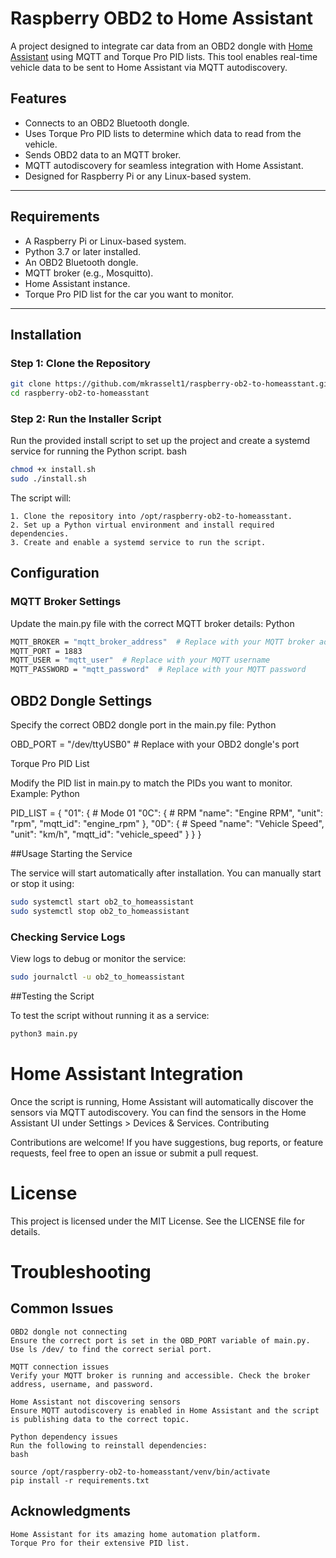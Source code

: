 # Raspberry OBD2 to Home Assistant

A project designed to integrate car data from an OBD2 dongle with [Home Assistant](https://www.home-assistant.io/) using MQTT and Torque Pro PID lists. This tool enables real-time vehicle data to be sent to Home Assistant via MQTT autodiscovery.

## Features

- Connects to an OBD2 Bluetooth dongle.
- Uses Torque Pro PID lists to determine which data to read from the vehicle.
- Sends OBD2 data to an MQTT broker.
- MQTT autodiscovery for seamless integration with Home Assistant.
- Designed for Raspberry Pi or any Linux-based system.

---

## Requirements

- A Raspberry Pi or Linux-based system.
- Python 3.7 or later installed.
- An OBD2 Bluetooth dongle.
- MQTT broker (e.g., Mosquitto).
- Home Assistant instance.
- Torque Pro PID list for the car you want to monitor.

---

## Installation

### Step 1: Clone the Repository

```bash
git clone https://github.com/mkrasselt1/raspberry-ob2-to-homeasstant.git
cd raspberry-ob2-to-homeasstant
```

### Step 2: Run the Installer Script

Run the provided install script to set up the project and create a systemd service for running the Python script.
bash

```bash
chmod +x install.sh
sudo ./install.sh
```

The script will:

    1. Clone the repository into /opt/raspberry-ob2-to-homeasstant.
    2. Set up a Python virtual environment and install required dependencies.
    3. Create and enable a systemd service to run the script.

## Configuration
### MQTT Broker Settings

Update the main.py file with the correct MQTT broker details:
Python

```bash
MQTT_BROKER = "mqtt_broker_address"  # Replace with your MQTT broker address
MQTT_PORT = 1883
MQTT_USER = "mqtt_user"  # Replace with your MQTT username
MQTT_PASSWORD = "mqtt_password"  # Replace with your MQTT password
```

## OBD2 Dongle Settings

Specify the correct OBD2 dongle port in the main.py file:
Python

OBD_PORT = "/dev/ttyUSB0"  # Replace with your OBD2 dongle's port

Torque Pro PID List

Modify the PID list in main.py to match the PIDs you want to monitor. Example:
Python

PID_LIST = {
    "01": {  # Mode 01
        "0C": {  # RPM
            "name": "Engine RPM",
            "unit": "rpm",
            "mqtt_id": "engine_rpm"
        },
        "0D": {  # Speed
            "name": "Vehicle Speed",
            "unit": "km/h",
            "mqtt_id": "vehicle_speed"
        }
    }
}

##Usage
Starting the Service

The service will start automatically after installation. You can manually start or stop it using:

```bash
sudo systemctl start ob2_to_homeassistant
sudo systemctl stop ob2_to_homeassistant
```

### Checking Service Logs

View logs to debug or monitor the service:

```bash
sudo journalctl -u ob2_to_homeassistant
```

##Testing the Script

To test the script without running it as a service:

```bash
python3 main.py
```

# Home Assistant Integration

Once the script is running, Home Assistant will automatically discover the sensors via MQTT autodiscovery. You can find the sensors in the Home Assistant UI under Settings > Devices & Services.
Contributing

Contributions are welcome! If you have suggestions, bug reports, or feature requests, feel free to open an issue or submit a pull request.

# License

This project is licensed under the MIT License. See the LICENSE file for details.

# Troubleshooting
## Common Issues

    OBD2 dongle not connecting
    Ensure the correct port is set in the OBD_PORT variable of main.py. Use ls /dev/ to find the correct serial port.

    MQTT connection issues
    Verify your MQTT broker is running and accessible. Check the broker address, username, and password.

    Home Assistant not discovering sensors
    Ensure MQTT autodiscovery is enabled in Home Assistant and the script is publishing data to the correct topic.

    Python dependency issues
    Run the following to reinstall dependencies:
    bash

    source /opt/raspberry-ob2-to-homeasstant/venv/bin/activate
    pip install -r requirements.txt

## Acknowledgments

    Home Assistant for its amazing home automation platform.
    Torque Pro for their extensive PID list.
